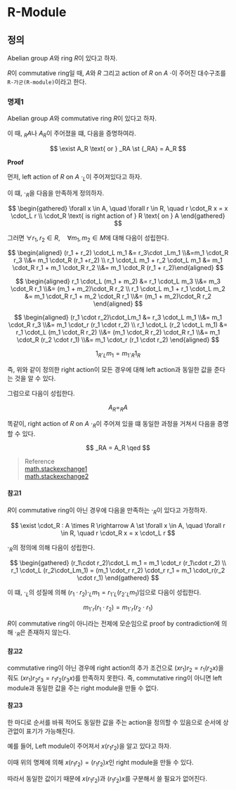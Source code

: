 # R-Module
## 정의
Abelian group $A$와 ring $R$이 있다고 하자.

$R$이 commutative ring일 때, $A$와 $R$ 그리고 action of $R$ on $A$ $\cdot$이 주어진 대수구조를 `R-가군(R-module)`이라고 한다. 

### 명제1
Abelian group $A$와 commutative ring $R$이 있다고 하자.

이 때, $_RA$나 $A_R$이 주어졌을 떄, 다음을 증명하여라.

$$ \exist A_R \text{ or } _RA \st {_RA} = A_R $$

**Proof**

먼저, left action of $R$ on $A$ $\cdot_L$이 주어져있다고 하자.

이 떄, $\cdot_R$을 다음을 만족하게 정의하자.

$$ \begin{gathered} \forall x \in A, \quad \forall r \in R, \quad r \cdot_R x = x \cdot_L r \\ \cdot_R \text{ is right action of } R \text{ on } A \end{gathered}  $$

그러면 $\forall r_1,r_2 \in R, \quad \forall m_1,m_2 \in M$에 대해 다음이 성립한다.

$$ \begin{aligned} (r_1 + r_2) \cdot_L m_1 &= r_3\cdot _Lm_1 \\&=m_1 \cdot_R r_3 \\&= m_1 \cdot_R (r_1 +r_2) \\ r_1 \cdot_L m_1 + r_2 \cdot_L m_1 &= m_1 \cdot_R r_1 + m_1 \cdot_R r_2 \\&= m_1 \cdot_R (r_1 + r_2)\end{aligned} $$

$$ \begin{aligned} r_1 \cdot_L (m_1 + m_2) &= r_1 \cdot_L m_3 \\&= m_3 \cdot_R r_1 \\&= (m_1 + m_2)\cdot_R r_2 \\ r_1 \cdot_L m_1 + r_1 \cdot_L m_2 &= m_1 \cdot_R r_1 + m_2 \cdot_R r_1 \\&= (m_1 + m_2)\cdot_R r_2 \end{aligned} $$

$$ \begin{aligned} (r_1 \cdot r_2)\cdot_Lm_1 &= r_3 \cdot_L m_1 \\&= m_1 \cdot_R r_3 \\&= m_1 \cdot_r (r_1 \cdot r_2) \\ r_1 \cdot_L (r_2 \cdot_L m_1) &= r_1 \cdot_L (m_1 \cdot_R r_2) \\&= (m_1 \cdot_R r_2) \cdot_R r_1 \\&= m_1 \cdot_R (r_2 \cdot r_1) \\&= m_1 \cdot_r (r_1 \cdot r_2) \end{aligned} $$

$$ 1_R \cdot_L m_1 = m_1 \cdot_R 1_R $$


즉, 위와 같이 정의한 right action이 모든 경우에 대해 left action과 동일한 값을 준다는 것을 알 수 있다.

그럼으로 다음이 성립한다.

$$ A_R = _RA $$

똑같이, right action of $R$ on $A$ $\cdot_R$이 주어져 있을 떄 동일한 과정을 거쳐서 다음을 증명할 수 있다.

$$ _RA = A_R \qed $$


> Reference  
> [math.stackexchange1](https://math.stackexchange.com/questions/773402/modules-over-commutative-rings)  
> [math.stackexchange2](https://math.stackexchange.com/questions/2203324/when-ring-is-commutative-prove-that-left-and-right-modules-coincide)

#### 참고1
$R$이 commutative ring이 아닌 경우에 다음을 만족하는 $\cdot_R$이 있다고 가정하자.

$$ \exist \cdot_R : A \times R \rightarrow A \st  \forall x \in A, \quad \forall r \in R, \quad r \cdot_R x = x \cdot_L r $$

$\cdot_R$의 정의에 의해 다음이 성립한다.

$$ \begin{gathered} (r_1\cdot r_2)\cdot_L m_1 = m_1 \cdot_r (r_1\cdot r_2) \\ r_1 \cdot_L (r_2\cdot_Lm_1) = (m_1 \cdot_r r_2) \cdot_r r_1 = m_1 \cdot_r(r_2 \cdot r_1) \end{gathered}  $$

이 떄, $\cdot_L$의 성질에 의해 $(r_1\cdot r_2)\cdot_L m_1 = r_1 \cdot_L (r_2\cdot_Lm_1)$임으로 다음이 성립한다.

$$ m_1 \cdot_r (r_1\cdot r_2) = m_1 \cdot_r(r_2 \cdot r_1) $$

$R$이 commutative ring이 아니라는 전제에 모순임으로 proof by contradiction에 의해 $\cdot_R$은 존재하지 않는다.

#### 참고2
commutative ring이 아닌 경우에 right action의 추가 조건으로 $(xr_1)r_2 = r_1(r_2x)$을 줘도 $(xr_1)r_2r_3 = r_1r_2(r_3x)$를 만족하지 못한다. 즉, commutative ring이 아니면 left module과 동일한 값을 주는 right module을 만들 수 없다.


#### 참고3
한 마디로 순서를 바꿔 적어도 동일한 값을 주는 action을 정의할 수 있음으로 순서에 상관없이 표기가 가능해진다.

예를 들어, Left module이 주어져서 $x(r_1r_2)$을 알고 있다고 하자.

이때 위의 명제에 의해 $x(r_1r_2) = (r_1r_2)x$인 right module을 만들 수 있다.

따라서 동일한 값이기 때문에 $x(r_1r_2)$과 $(r_1r_2)x$를 구분해서 쓸 필요가 없어진다. 